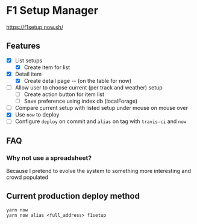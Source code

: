 # F1 Setup Manager

https://f1setup.now.sh/

## Features

- [x] List setups
  - [x] Create item for list
- [x] Detail item
  - [x] Create detail page -- (on the table for now)
- [ ] Allow user to choose current (per track and weather) setup
  - [ ] Create action button for item list
  - [ ] Save preference using index db (localForage)
- [ ] Compare current setup with listed setup under mouse on mouse over
- [x] Use `now` to deploy
- [ ] Configure `deploy` on commit and `alias` on tag with `travis-ci` and `now`

## FAQ

### Why not use a spreadsheet?

Because I pretend to evolve the system to something more interesting and crowd populated

## Current production deploy method

```
yarn now
yarn now alias <full_address> f1setup
```
